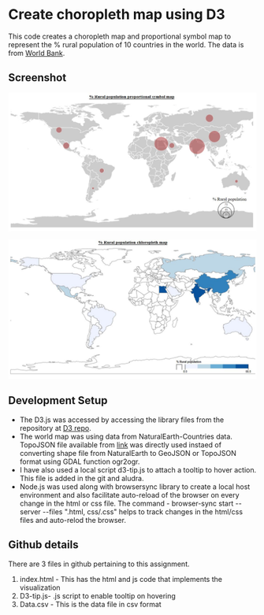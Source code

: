 # Create choropleth map using D3

This code creates a choropleth map and proportional symbol map to represent the % rural population of 10 countries in the world.  The data is from [World Bank](https://data.worldbank.org/indicator/SP.RUR.TOTL.ZS).

## Screenshot
![map1](https://github.com/TejalPatted/Information-Visualization/blob/master/choropleth%20map%20using%20D3/Proportional%20symbol%20map.JPG)

![map2](https://github.com/TejalPatted/Information-Visualization/blob/master/choropleth%20map%20using%20D3/Choropleth%20map.JPG)

## Development Setup
* The D3.js was accessed by accessing the library files from the repository at [D3 repo](http://d3js.org/d3.v4.min.js). 
* The world map was using data from NaturalEarth-Countries data. TopoJSON file available from [link](https://unpkg.com/topojson-client@3) was directly used instaed of converting shape file from NaturalEarth to GeoJSON or TopoJSON format using GDAL function ogr2ogr. 
* I have also used a local script d3-tip.js to attach a tooltip to hover action. This file is added in the git and aludra.
* Node.js was used along with browsersync library to create a local host environment and also facilitate auto-reload of the browser on every change in the html or css file. The command - browser-sync start --server --files ".html, css/.css" helps to track changes in the html/css files and auto-relod the browser.

## Github details
There are 3 files in github pertaining to this assignment.
1. index.html - This has the html and js code that implements the visualization
2. D3-tip.js- .js script to enable tooltip on hovering
3. Data.csv - This is the data file in csv format


